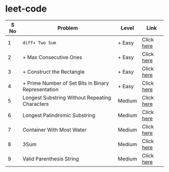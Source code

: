 # leet-code



| S No | Problem | Level | Link|
| --- | --- | --- | --- |
| 1 | ```diff+ Two Sum``` | + Easy | Click [here](https://leetcode.com/problems/two-sum/) |
| 2 | + Max Consecutive Ones | + Easy | Click [here](https://leetcode.com/problems/max-consecutive-ones/) |
| 3 | + Construct the Rectangle | + Easy | Click [here](https://leetcode.com/problems/construct-the-rectangle/) |
| 4 | + Prime Number of Set Bits in Binary Representation | + Easy | Click [here](https://leetcode.com/problems/prime-number-of-set-bits-in-binary-representation/) |
| 5 | Longest Substring Without Repeating Characters | Medium | Click [here](https://leetcode.com/problems/longest-substring-without-repeating-characters/) |
| 6 | Longest Palindromic Substring | Medium | Click [here](https://leetcode.com/problems/longest-palindromic-substring/) |
| 7 | Container With Most Water | Medium | Click [here](https://leetcode.com/problems/container-with-most-water/) |
| 8 | 3Sum | Medium | Click [here](https://leetcode.com/problems/3sum/) |
| 9 | Valid Parenthesis String | Medium | Click [here](https://leetcode.com/problems/valid-parenthesis-string/) |
